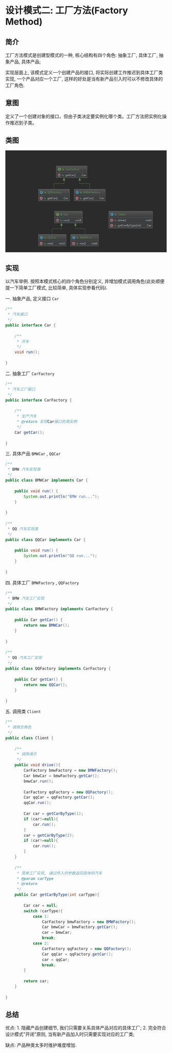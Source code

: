 # 设计模式二: 工厂方法(Factory Method)

## 简介

工厂方法模式是创建型模式的一种, 核心结构有四个角色: 抽象工厂, 具体工厂, 抽象产品, 具体产品; 

实现层面上, 该模式定义一个创建产品的接口, 将实际创建工作推迟到具体工厂类实现, 一个产品对应一个工厂, 这样的好处是当有新产品引入时可以不修改具体的工厂角色.

## 意图

定义了一个创建对象的接口，但由子类决定要实例化哪个类。工厂方法把实例化操作推迟到子类。

## 类图

![工厂方法](../images/20180830230634.png)

## 实现

以汽车举例. 按照本模式核心的四个角色分别定义, 并增加模式调用角色(此处顺便提一下简单工厂模式, 比较简单, 具体实现参看代码).

一. 抽象产品, 定义接口 `Car` 

``` Java
/**
 * 汽车接口
 */
public interface Car {

    /**
     * 开车
     */
    void run();

}
```

二. 抽象工厂 `CarFactory` 

```Java
/**
 * 汽车工厂接口
 */
public interface CarFactory {

    /**
     * 生产汽车
     * @return 实现Car接口的类实例
     */
    Car getCar();

}
```

三. 具体产品 `BMWCar` , `QQCar` 

```Java
/**
 * BMW 汽车实现类
 */
public class BMWCar implements Car {

    public void run() {
        System.out.println("BMW run...");
    }

}

/**
 * QQ 汽车实现类
 */
public class QQCar implements Car {

    public void run() {
        System.out.println("QQ run...");
    }

}
```

四. 具体工厂 `BMWFactory` , `QQFactory` 

```Java
/**
 * BMW 汽车工厂实现
 */
public class BMWFactory implements CarFactory {

    public Car getCar() {
        return new BMWCar();
    }

}

/**
 * QQ 汽车工厂实现
 */
public class QQFactory implements CarFactory {

    public Car getCar() {
        return new QQCar();
    }

}
```

五. 调用类 `Client` 

```Java
/**
 * 调用方角色
 */
public class Client {

    /**
     * 调用演示
     */
    public void drive(){
        CarFactory bmwFactory = new BMWFactory();
        Car bmwCar = bmwFactory.getCar();
        bmwCar.run();

        CarFactory qqFactory = new QQFactory();
        Car qqCar = qqFactory.getCar();
        qqCar.run();

        Car car = getCarByType(1);
        if (car!=null){
            car.run();
        }
        car = getCarByType(2);
        if (car!=null){
            car.run();
        }
    }

    /**
     * 简单工厂实现, 通过传入的参数返回具体的汽车
     * @param carType
     * @return
     */
    public Car getCarByType(int carType){

        Car car = null;
        switch (carType){
            case 1:
                CarFactory bmwFactory = new BMWFactory();
                Car bmwCar = bmwFactory.getCar();
                car = bmwCar;
                break;
            case 2:
                CarFactory qqFactory = new QQFactory();
                Car qqCar = qqFactory.getCar();
                car = qqCar;
                break;
        }

        return car;
    }

}
```

## 总结

优点: 1. 隐藏产品创建细节, 我们只需要关系具体产品对应的具体工厂; 2. 完全符合设计模式"开闭"原则, 当有新产品加入时只需要实现对应的工厂类; 

缺点: 产品种类太多时维护难度增加.

